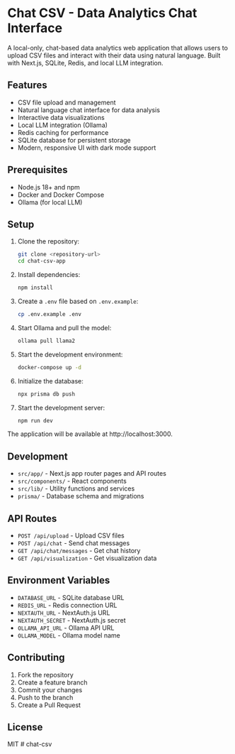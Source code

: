 # Chat CSV - Data Analytics Chat Interface

A local-only, chat-based data analytics web application that allows users to upload CSV files and interact with their data using natural language. Built with Next.js, SQLite, Redis, and local LLM integration.

## Features

- CSV file upload and management
- Natural language chat interface for data analysis
- Interactive data visualizations
- Local LLM integration (Ollama)
- Redis caching for performance
- SQLite database for persistent storage
- Modern, responsive UI with dark mode support

## Prerequisites

- Node.js 18+ and npm
- Docker and Docker Compose
- Ollama (for local LLM)

## Setup

1. Clone the repository:
   ```bash
   git clone <repository-url>
   cd chat-csv-app
   ```

2. Install dependencies:
   ```bash
   npm install
   ```

3. Create a `.env` file based on `.env.example`:
   ```bash
   cp .env.example .env
   ```

4. Start Ollama and pull the model:
   ```bash
   ollama pull llama2
   ```

5. Start the development environment:
   ```bash
   docker-compose up -d
   ```

6. Initialize the database:
   ```bash
   npx prisma db push
   ```

7. Start the development server:
   ```bash
   npm run dev
   ```

The application will be available at http://localhost:3000.

## Development

- `src/app/` - Next.js app router pages and API routes
- `src/components/` - React components
- `src/lib/` - Utility functions and services
- `prisma/` - Database schema and migrations

## API Routes

- `POST /api/upload` - Upload CSV files
- `POST /api/chat` - Send chat messages
- `GET /api/chat/messages` - Get chat history
- `GET /api/visualization` - Get visualization data

## Environment Variables

- `DATABASE_URL` - SQLite database URL
- `REDIS_URL` - Redis connection URL
- `NEXTAUTH_URL` - NextAuth.js URL
- `NEXTAUTH_SECRET` - NextAuth.js secret
- `OLLAMA_API_URL` - Ollama API URL
- `OLLAMA_MODEL` - Ollama model name

## Contributing

1. Fork the repository
2. Create a feature branch
3. Commit your changes
4. Push to the branch
5. Create a Pull Request

## License

MIT # chat-csv
